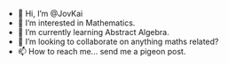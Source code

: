 - 👋 Hi, I’m @JovKai
- 👀 I’m interested in Mathematics.
- 🌱 I’m currently learning Abstract Algebra.
- 💞️ I’m looking to collaborate on anything maths related?
- 📫 How to reach me... send me a pigeon post.

<!---
JovKai/JovKai is a ✨ special ✨ repository because its `README.md` (this file) appears on your GitHub profile.
You can click the Preview link to take a look at your changes.
--->
